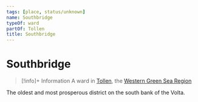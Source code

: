```yaml
---
tags: [place, status/unknown]
name: Southbridge
typeOf: ward
partOf: Tollen
title: Southbridge
---
```

# Southbridge
>[!info]+ Information
> A ward in [Tollen](<./tollen.md>), the [Western Green Sea Region](<../western-green-sea-region.md>)

The oldest and most prosperous district on the south bank of the Volta. 